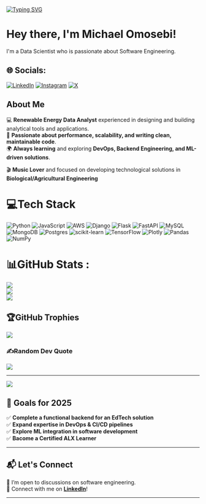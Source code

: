 
[![Typing SVG](https://readme-typing-svg.herokuapp.com?font=Fira+Code&pause=1000&color=656BF7&random=false&width=435&lines=Data+Scientist;Backend+Developer;Biological+Engineering+Student;DevOps+Enthusiast)](https://git.io/typing-svg)

# Hey there, I'm Michael Omosebi! 

I'm a Data Scientist who is passionate about Software Engineering.

## 🌐 Socials:
[![LinkedIn](https://img.shields.io/badge/LinkedIn-%230077B5.svg?style=for-the-badge&logo=LinkedIn&logoColor=white)](https://www.linkedin.com/in/michaelomosebi/)
[![Instagram](https://img.shields.io/badge/Instagram-%23E4405F.svg?style=for-the-badge&logo=Instagram&logoColor=white)](https://www.instagram.com/kristileremi/?hl=en)
[![X](https://img.shields.io/badge/X-%23000000.svg?style=for-the-badge&logo=Twitter&logoColor=white)](https://x.com/Mike_Omosebi?s=08)



## About Me
💻 **Renewable Energy Data Analyst** experienced in designing and building analytical tools and applications.  
🚀 **Passionate about performance, scalability, and writing clean, maintainable code**.  
🌍 **Always learning** and exploring **DevOps, Backend Engineering, and ML-driven solutions**.

🎬 **Music Lover** and focused on developing technological solutions in **Biological/Agricultural Engineering**


# 💻Tech Stack
![Python](https://img.shields.io/badge/python-3670A0?style=for-the-badge&logo=python&logoColor=ffdd54) ![JavaScript](https://img.shields.io/badge/javascript-%23323330.svg?style=for-the-badge&logo=javascript&logoColor=%23F7DF1E) ![AWS](https://img.shields.io/badge/AWS-%23FF9900.svg?style=for-the-badge&logo=amazon-aws&logoColor=white) ![Django](https://img.shields.io/badge/django-%23092E20.svg?style=for-the-badge&logo=django&logoColor=white) ![Flask](https://img.shields.io/badge/flask-%23000.svg?style=for-the-badge&logo=flask&logoColor=white) ![FastAPI](https://img.shields.io/badge/FastAPI-005571?style=for-the-badge&logo=fastapi) ![MySQL](https://img.shields.io/badge/mysql-%2300f.svg?style=for-the-badge&logo=mysql&logoColor=white) ![MongoDB](https://img.shields.io/badge/MongoDB-%234ea94b.svg?style=for-the-badge&logo=mongodb&logoColor=white) ![Postgres](https://img.shields.io/badge/postgres-%23316192.svg?style=for-the-badge&logo=postgresql&logoColor=white) ![scikit-learn](https://img.shields.io/badge/scikit--learn-%23F7931E.svg?style=for-the-badge&logo=scikit-learn&logoColor=white) ![TensorFlow](https://img.shields.io/badge/TensorFlow-%23FF6F00.svg?style=for-the-badge&logo=TensorFlow&logoColor=white) ![Plotly](https://img.shields.io/badge/Plotly-%233F4F75.svg?style=for-the-badge&logo=plotly&logoColor=white) ![Pandas](https://img.shields.io/badge/pandas-%23150458.svg?style=for-the-badge&logo=pandas&logoColor=white) ![NumPy](https://img.shields.io/badge/numpy-%23013243.svg?style=for-the-badge&logo=numpy&logoColor=white)


# 📊GitHub Stats :
![](https://github-readme-stats.vercel.app/api?username=MichaelOmosebi&theme=radical&hide_border=false&include_all_commits=false&count_private=false)<br/>
![](https://github-readme-streak-stats.herokuapp.com/?user=MichaelOmosebi&theme=radical&hide_border=false)<br/>
![](https://github-readme-stats.vercel.app/api/top-langs/?username=MichaelOmosebi&theme=radical&hide_border=false&include_all_commits=false&count_private=false&layout=compact)

## 🏆GitHub Trophies
![](https://github-trophies.vercel.app/?username=MichaelOmosebi&theme=radical&no-frame=false&no-bg=false&margin-w=4)

### ✍️Random Dev Quote
![](https://quotes-github-readme.vercel.app/api?type=horizontal&theme=dark)

---
[![](https://visitcount.itsvg.in/api?id=MichaelOmosebi&icon=0&color=0)](https://visitcount.itsvg.in)

## 🚀 Goals for 2025  

✅ **Complete a functional backend for an EdTech solution**  
✅ **Expand expertise in DevOps & CI/CD pipelines**  
✅ **Explore ML integration in software development**  
✅ **Bacome a Certified ALX Learner** 

---

## 📬 Let's Connect

📌 I’m open to discussions on software engineering.  
🔗 Connect with me on **[LinkedIn](https://www.linkedin.com/in/michaelomosebi/)**!  

---

<!---
MichaelOmosebi/MichaelOmosebi is a ✨ special ✨ repository because its `README.md` (this file) appears on your GitHub profile.
You can click the Preview link to take a look at your changes.
--->
